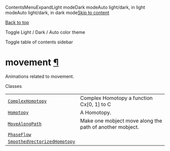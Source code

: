 ContentsMenuExpandLight modeDark modeAuto light/dark, in light modeAuto light/dark, in dark mode[Skip to content](https://docs.manim.community/en/stable/reference/manim.animation.movement.html#furo-main-content)

[Back to top](https://docs.manim.community/en/stable/reference/manim.animation.movement.html#)

Toggle Light / Dark / Auto color theme

Toggle table of contents sidebar

# movement [¶](https://docs.manim.community/en/stable/reference/manim.animation.movement.html\#module-manim.animation.movement "Link to this heading")

Animations related to movement.

Classes

|     |     |
| --- | --- |
| [`ComplexHomotopy`](https://docs.manim.community/en/stable/reference/manim.animation.movement.ComplexHomotopy.html#manim.animation.movement.ComplexHomotopy "manim.animation.movement.ComplexHomotopy") | Complex Homotopy a function Cx\[0, 1\] to C |
| [`Homotopy`](https://docs.manim.community/en/stable/reference/manim.animation.movement.Homotopy.html#manim.animation.movement.Homotopy "manim.animation.movement.Homotopy") | A Homotopy. |
| [`MoveAlongPath`](https://docs.manim.community/en/stable/reference/manim.animation.movement.MoveAlongPath.html#manim.animation.movement.MoveAlongPath "manim.animation.movement.MoveAlongPath") | Make one mobject move along the path of another mobject. |
| [`PhaseFlow`](https://docs.manim.community/en/stable/reference/manim.animation.movement.PhaseFlow.html#manim.animation.movement.PhaseFlow "manim.animation.movement.PhaseFlow") |  |
| [`SmoothedVectorizedHomotopy`](https://docs.manim.community/en/stable/reference/manim.animation.movement.SmoothedVectorizedHomotopy.html#manim.animation.movement.SmoothedVectorizedHomotopy "manim.animation.movement.SmoothedVectorizedHomotopy") |  |